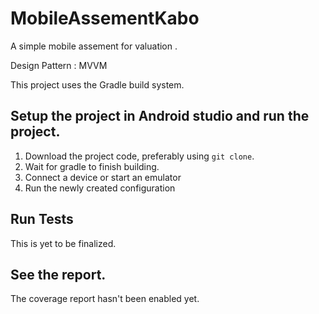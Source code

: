 # MobileAssementKabo
A simple mobile assement for valuation .

Design Pattern : MVVM

This project uses the Gradle build system.

## Setup the project in Android studio and run the project.

1. Download the project code, preferably using `git clone`.
1. Wait for gradle to finish building.
1. Connect a device or start an emulator
1. Run the newly created configuration

## Run Tests
This is yet to be finalized.

## See the report.

The coverage report hasn't been enabled yet.